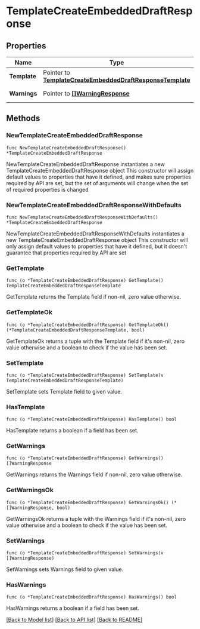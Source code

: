 # TemplateCreateEmbeddedDraftResponse

## Properties

Name | Type | Description | Notes
------------ | ------------- | ------------- | -------------
**Template** | Pointer to [**TemplateCreateEmbeddedDraftResponseTemplate**](TemplateCreateEmbeddedDraftResponseTemplate.md) |  | [optional] 
**Warnings** | Pointer to [**[]WarningResponse**](WarningResponse.md) | A list of warnings. | [optional] 

## Methods

### NewTemplateCreateEmbeddedDraftResponse

`func NewTemplateCreateEmbeddedDraftResponse() *TemplateCreateEmbeddedDraftResponse`

NewTemplateCreateEmbeddedDraftResponse instantiates a new TemplateCreateEmbeddedDraftResponse object
This constructor will assign default values to properties that have it defined,
and makes sure properties required by API are set, but the set of arguments
will change when the set of required properties is changed

### NewTemplateCreateEmbeddedDraftResponseWithDefaults

`func NewTemplateCreateEmbeddedDraftResponseWithDefaults() *TemplateCreateEmbeddedDraftResponse`

NewTemplateCreateEmbeddedDraftResponseWithDefaults instantiates a new TemplateCreateEmbeddedDraftResponse object
This constructor will only assign default values to properties that have it defined,
but it doesn't guarantee that properties required by API are set

### GetTemplate

`func (o *TemplateCreateEmbeddedDraftResponse) GetTemplate() TemplateCreateEmbeddedDraftResponseTemplate`

GetTemplate returns the Template field if non-nil, zero value otherwise.

### GetTemplateOk

`func (o *TemplateCreateEmbeddedDraftResponse) GetTemplateOk() (*TemplateCreateEmbeddedDraftResponseTemplate, bool)`

GetTemplateOk returns a tuple with the Template field if it's non-nil, zero value otherwise
and a boolean to check if the value has been set.

### SetTemplate

`func (o *TemplateCreateEmbeddedDraftResponse) SetTemplate(v TemplateCreateEmbeddedDraftResponseTemplate)`

SetTemplate sets Template field to given value.

### HasTemplate

`func (o *TemplateCreateEmbeddedDraftResponse) HasTemplate() bool`

HasTemplate returns a boolean if a field has been set.

### GetWarnings

`func (o *TemplateCreateEmbeddedDraftResponse) GetWarnings() []WarningResponse`

GetWarnings returns the Warnings field if non-nil, zero value otherwise.

### GetWarningsOk

`func (o *TemplateCreateEmbeddedDraftResponse) GetWarningsOk() (*[]WarningResponse, bool)`

GetWarningsOk returns a tuple with the Warnings field if it's non-nil, zero value otherwise
and a boolean to check if the value has been set.

### SetWarnings

`func (o *TemplateCreateEmbeddedDraftResponse) SetWarnings(v []WarningResponse)`

SetWarnings sets Warnings field to given value.

### HasWarnings

`func (o *TemplateCreateEmbeddedDraftResponse) HasWarnings() bool`

HasWarnings returns a boolean if a field has been set.


[[Back to Model list]](../README.md#documentation-for-models) [[Back to API list]](../README.md#documentation-for-api-endpoints) [[Back to README]](../README.md)


